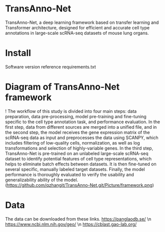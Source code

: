 # TransAnno-Net
TransAnno-Net, a deep learning framework based on transfer learning and Transformer architecture, designed for efficient and accurate cell type annotations in large-scale scRNA-seq datasets of mouse lung organs.
# Install
Software version reference requirements.txt
# Diagram of TransAnno-Net framework

! The workflow of this study is divided into four main steps: data preparation, data pre-processing, model pre-training and fine-tuning specific to the cell type annotation task, and performance evaluation. In the first step, data from different sources are merged into a unified file, and in the second step, the model receives the gene expression matrix of the scRNA-seq data as input and preprocesses the data using SCANPY, which includes filtering of low-quality cells, normalization, as well as log transformations and selection of highly-variable genes. In the third step, TransAnno-Net is pre-trained on an unlabeled large-scale scRNA-seq dataset to identify potential features of cell type representations, which helps to eliminate batch effects between datasets. It is then fine-tuned on several specific, manually labeled target datasets. Finally, the model performance is thoroughly evaluated to verify the usability and generalizability ability of the model.
(https://github.com/qzhangit/TransAnno-Net.git/Picture/framework.png)

# Data
The data can be downloaded from these links.
https://panglaodb.se/ \n
https://www.ncbi.nlm.nih.gov/geo/ \n
https://cblast.gao-lab.org/
